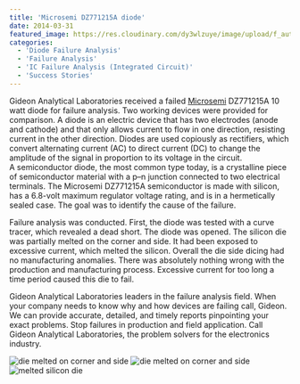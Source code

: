 ```yaml
---
title: 'Microsemi DZ771215A diode'
date: 2014-03-31
featured_image: https://res.cloudinary.com/dy3wlzuye/image/upload/f_auto,c_scale,w_250/v1/GideonLabs/no-manufacturing-defects.jpg
categories:
  - 'Diode Failure Analysis'
  - 'Failure Analysis'
  - 'IC Failure Analysis (Integrated Circuit)'
  - 'Success Stories'
---
```


Gideon Analytical Laboratories received a failed [Microsemi](http://http://www.parttarget.com/5961-01-021-5755_5961010215755_DZ750324A.html/-80A6A7A9-A7F7-4CB0-B484-73B749C70091) DZ771215A 10 watt diode for failure analysis. Two working devices were provided for comparison. A diode is an electric device that has two electrodes (anode and cathode) and that only allows current to flow in one direction, resisting current in the other direction. Diodes are used copiously as rectifiers, which convert alternating current (AC) to direct current (DC) to change the amplitude of the signal in proportion to its voltage in the circuit. A semiconductor diode, the most common type today, is a crystalline piece of semiconductor material with a p–n junction connected to two electrical terminals. The Microsemi DZ771215A semiconductor is made with silicon, has a 6.8-volt maximum regulator voltage rating, and is in a hermetically sealed case. The goal was to identify the cause of the failure.

Failure analysis was conducted. First, the diode was tested with a curve tracer, which revealed a dead short. The diode was opened. The silicon die was partially melted on the corner and side. It had been exposed to excessive current, which melted the silicon. Overall the die side dicing had no manufacturing anomalies. There was absolutely nothing wrong with the production and manufacturing process. Excessive current for too long a time period caused this die to fail.

Gideon Analytical Laboratories leaders in the failure analysis field. When your company needs to know why and how devices are failing call, Gideon. We can provide accurate, detailed, and timely reports pinpointing your exact problems. Stop failures in production and field application. Call Gideon Analytical Laboratories, the problem solvers for the electronics industry.

![die melted on corner and side](https://res.cloudinary.com/dy3wlzuye/image/upload/f_auto,c_scale,w_300/GideonLabs/no-manufacturing-defects.jpg 'die melted on corner and side')
![die melted on corner and side](https://res.cloudinary.com/dy3wlzuye/image/upload/f_auto,c_scale,w_300/GideonLabs/die-melted-on-corner-and-side.jpg 'die melted on corner and side')
![melted silicon die](https://res.cloudinary.com/dy3wlzuye/image/upload/f_auto,c_scale,w_300/GideonLabs/melted-silocon-die.jpg 'melted silicon die')
